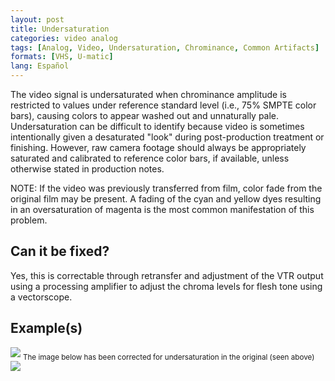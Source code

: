 ```yaml
---
layout: post
title: Undersaturation
categories: video analog
tags: [Analog, Video, Undersaturation, Chrominance, Common Artifacts]
formats: [VHS, U-matic]
lang: Español
---
```


The video signal is undersaturated when chrominance amplitude is restricted to values under reference standard level (i.e., 75% SMPTE color bars), causing colors to appear washed out and unnaturally pale. Undersaturation can be difficult to identify because video is sometimes intentionally given a desaturated "look" during post-production treatment or finishing. However, raw camera footage should always be appropriately saturated and calibrated to reference color bars, if available, unless otherwise stated in production notes.

NOTE: If the video was previously transferred from film, color fade from the original film may be present. A fading of the cyan and yellow dyes resulting in an oversaturation of magenta is the most common manifestation of this problem.

## Can it be fixed?

Yes, this is correctable through retransfer and adjustment of the VTR output using a  processing amplifier to adjust the chroma levels for flesh tone using a vectorscope.

## Example(s)

<img src="{{ site.baseurl }}/images/Undersaturated_Flat.jpg">
<sub>The image below has been corrected for undersaturation in the original (seen above)</sub>

<img src="{{ site.baseurl }}/images/UndersaturatedCorrected_Flat.jpg">
